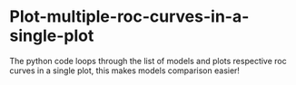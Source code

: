 # Plot-multiple-roc-curves-in-a-single-plot
The python code loops through the list of models and plots respective roc curves in a single plot, this makes models comparison easier!
